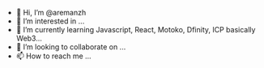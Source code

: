 - 👋 Hi, I’m @aremanzh
- 👀 I’m interested in ...
- 🌱 I’m currently learning Javascript, React, Motoko, Dfinity, ICP basically Web3...
- 💞️ I’m looking to collaborate on ...
- 📫 How to reach me ...

<!---
aremanzh/aremanzh is a ✨ special ✨ repository because its `README.md` (this file) appears on your GitHub profile.
You can click the Preview link to take a look at your changes.
--->
